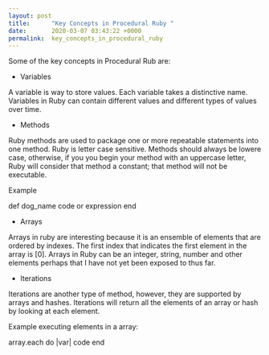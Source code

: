 ```yaml
---
layout: post
title:      "Key Concepts in Procedural Ruby "
date:       2020-03-07 03:43:22 +0000
permalink:  key_concepts_in_procedural_ruby
---
```




Some of the key concepts in Procedural Rub are: 

* Variables

A variable is way to store values. Each variable takes a distinctive name.  Variables in Ruby can contain different values and different types of values over time. 


* Methods

Ruby methods are used to package one or more repeatable statements into one method. 
Ruby is letter case sensitive. Methods should always be lowere case, otherwise, if you you begin your method with an uppercase letter, Ruby will consider that method a constant; that method will not be executable.

Example 

def dog_name 
	code or expression 
end 

* Arrays

Arrays in ruby are interesting because it is an ensemble of elements that are ordered by indexes. The first index that indicates the first element in the array is [0]. 
Arrays in Ruby can be an integer, string, number and other elements perhaps that I have not yet been exposed to thus far. 

* Iterations

Iterations are another type of method, however, they are supported by arrays and hashes. Iterations will return all the elements of an array or hash by looking at each element. 

Example executing elements in a array:  

array.each do |var|
     code 
end 


















